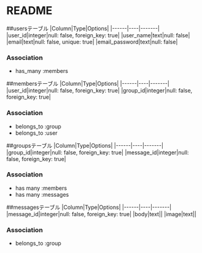# README

##usersテーブル
|Column|Type|Options|
|------|----|-------|
|user_id|integer|null: false, foreign_key: true|
|user_name|text|null: false|
|email|text|null: false, unique: true|
|email_password|text|null: false|

### Association
- has_many :members


##membersテーブル
|Column|Type|Options|
|------|----|-------|
|user_id|integer|null: false, foreign_key: true|
|group_id|integer|null: false, foreign_key: true|

### Association
- belongs_to :group
- belongs_to :user


##groupsテーブル
|Column|Type|Options|
|------|----|-------|
|group_id|integer|null: false, foreign_key: true|
|message_id|integer|null: false, foreign_key: true|

### Association
- has many :members
- has many :messages


##messagesテーブル
|Column|Type|Options|
|------|----|-------|
|message_id|integer|null: false, foreign_key: true|
|body|text||
|image|text||

### Association
- belongs_to :group
